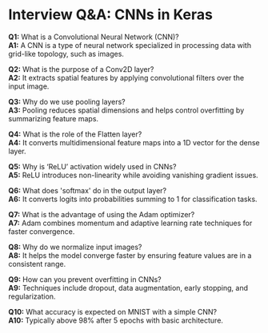 # Interview Q&A: CNNs in Keras

**Q1:** What is a Convolutional Neural Network (CNN)?  
**A1:** A CNN is a type of neural network specialized in processing data with grid-like topology, such as images.

**Q2:** What is the purpose of a Conv2D layer?  
**A2:** It extracts spatial features by applying convolutional filters over the input image.

**Q3:** Why do we use pooling layers?  
**A3:** Pooling reduces spatial dimensions and helps control overfitting by summarizing feature maps.

**Q4:** What is the role of the Flatten layer?  
**A4:** It converts multidimensional feature maps into a 1D vector for the dense layer.

**Q5:** Why is ‘ReLU’ activation widely used in CNNs?  
**A5:** ReLU introduces non-linearity while avoiding vanishing gradient issues.

**Q6:** What does 'softmax' do in the output layer?  
**A6:** It converts logits into probabilities summing to 1 for classification tasks.

**Q7:** What is the advantage of using the Adam optimizer?  
**A7:** Adam combines momentum and adaptive learning rate techniques for faster convergence.

**Q8:** Why do we normalize input images?  
**A8:** It helps the model converge faster by ensuring feature values are in a consistent range.

**Q9:** How can you prevent overfitting in CNNs?  
**A9:** Techniques include dropout, data augmentation, early stopping, and regularization.

**Q10:** What accuracy is expected on MNIST with a simple CNN?  
**A10:** Typically above 98% after 5 epochs with basic architecture.
